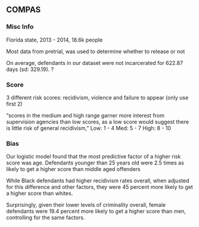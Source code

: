 ## COMPAS

### Misc Info

Florida state,  2013 - 2014, 18.6k people 

Most data from pretrial, was used to determine whether to release or not

On average, defendants in our dataset were not incarcerated for 622.87 days (sd: 329.19). ?



### Score

3 different risk scores: recidivism, violence and failure to appear (only use first 2)

“scores in the medium and high range garner more interest from supervision agencies than low scores, 
as a low score would suggest there is little risk of general recidivism,” 
Low: 1 - 4
Med: 5 - 7
High: 8 - 10



### Bias

Our logistic model found that the most predictive factor of a higher risk score was age. 
Defendants younger than 25 years old were 2.5 times as likely to get a higher score than middle aged offenders

While Black defendants had higher recidivism rates overall,  when adjusted for this difference and other factors, they were 45 percent more likely to get a higher score than whites.

Surprisingly, given their lower levels of criminality overall, female defendants were 19.4 percent more likely to get a higher score than men, controlling for the same factors.